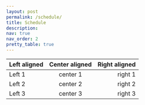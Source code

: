 ```yaml
---
layout: post
permalink: /schedule/
title: Schedule
description: 
nav: true
nav_order: 2
pretty_table: true
---
```




| Left aligned | Center aligned | Right aligned |
| :----------- | :------------: | ------------: |
| Left 1       |    center 1    |       right 1 |
| Left 2       |    center 2    |       right 2 |
| Left 3       |    center 3    |       right 3 |